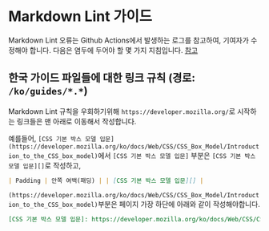 # Markdown Lint 가이드

Markdown Lint 오류는 Github Actions에서 발생하는 로그를 참고하여, 기여자가 수정해야 합니다. 다음은 염두에 두어야 할 몇 가지 지침입니다. [참고](https://github.com/mdn/translated-content/pull/11031#discussion_r1066091908)

## 한국 가이드 파일들에 대한 링크 규칙 (경로: `/ko/guides/*.*`)

Markdown Lint 규칙을 우회하기위해 `https://developer.mozilla.org/`로 시작하는 링크들은 맨 아래로 이동해서 작성합니다.

예를들어, `[CSS 기본 박스 모델 입문](https://developer.mozilla.org/ko/docs/Web/CSS/CSS_Box_Model/Introduction_to_the_CSS_box_model)`에서 `[CSS 기본 박스 모델 입문]` 부분은 `[CSS 기본 박스 모델 입문][]`로 작성하고,

```md
| Padding | 안쪽 여백(패딩) | | [CSS 기본 박스 모델 입문][] |
```

`(https://developer.mozilla.org/ko/docs/Web/CSS/CSS_Box_Model/Introduction_to_the_CSS_box_model)`부분은 페이지 가장 하단에 아래와 같이 작성해야합니다.


```md
[CSS 기본 박스 모델 입문]: https://developer.mozilla.org/ko/docs/Web/CSS/CSS_Box_Model/Introduction_to_the_CSS_box_model
```
